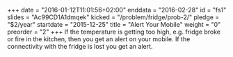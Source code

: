 +++
date = "2016-01-12T11:01:56+02:00"
enddata = "2016-02-28"
id = "fs1"
slides = "Ac99CD1A1dmqek"
kicked = "/problem/fridge/prob-2/"
pledge = "$2/year"
startdate = "2015-12-25"
title = "Alert Your Mobile"
weight = "0"
preorder = "2"
+++
If the temperature is getting too high, e.g. fridge broke or fire in the kitchen, then you get an alert on your mobile. If the connectivity with the fridge is lost you get an alert.
